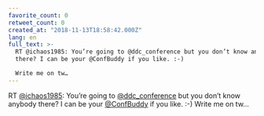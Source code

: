 ```yaml
---
favorite_count: 0
retweet_count: 0
created_at: "2018-11-13T18:58:42.000Z"
lang: en
full_text: >-
  RT @ichaos1985: You’re going to @ddc_conference but you don’t know anybody
  there? I can be your @ConfBuddy if you like. :-) 

  Write me on tw…
---
```


RT [@ichaos1985](https://twitter.com/ichaos1985): You’re going to
[@ddc_conference](https://twitter.com/ddc_conference) but you don’t know anybody
there? I can be your [@ConfBuddy](https://twitter.com/ConfBuddy) if you like.
:-) Write me on tw…
